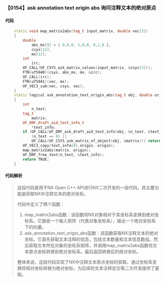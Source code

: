 ### 【0154】ask annotation text origin abs 询问注释文本的绝对原点

#### 代码

```cpp
    static void map_matrix2abs(tag_t input_matrix, double vec[3])  
    {  
        double  
            abs_mx[9] = { 0,0,0, 1,0,0, 0,1,0 },  
            csys[12],  
            mx[12];  
        int  
            irc;  
        UF_CALL(UF_CSYS_ask_matrix_values(input_matrix, &csys[3]));  
        FTN(uf5940)(csys, abs_mx, mx, &irc);  
        UF_CALL(irc);  
        FTN(uf5941)(vec, mx);  
        UF_VEC3_sub(vec, csys, vec);  
    }  
    static logical ask_annotation_text_origin_abs(tag_t obj, double origin[3])  
    {  
        int  
            n_text;  
        tag_t  
            matrix;  
        UF_DRF_draft_aid_text_info_t  
            *text_info;  
        if (UF_CALL(UF_DRF_ask_draft_aid_text_info(obj, &n_text, &text_info)) ||  
            (n_text == 0) ||  
            UF_CALL(UF_CSYS_ask_matrix_of_object(obj, &matrix))) return FALSE;  
        UF_VEC3_copy(text_info[0].origin, origin);  
        map_matrix2abs(matrix, origin);  
        UF_DRF_free_text(n_text, &text_info);  
        return TRUE;  
    }

```

#### 代码解析

> 这段代码是用于NX Open C++ API进行NX二次开发的一段代码，其主要功能是获取NX中注释文本的绝对坐标。
>
> 代码中定义了两个函数：
>
> 1. map_matrix2abs函数：该函数将NX对象相对于其坐标系变换到绝对坐标系。它接收一个输入矩阵（代表对象坐标系），输出一个绝对坐标系下的向量。
> 2. ask_annotation_text_origin_abs函数：该函数获取NX注释文本的绝对坐标。它首先获取文本注释的信息，包括文本数量和文本信息数组。然后获取文本所在对象的坐标系矩阵，并调用map_matrix2abs函数将文本原点坐标转换到绝对坐标系。最后返回转换后的绝对坐标。
>
> 整体来说，这段代码实现了NX中注释文本原点坐标的获取，通过坐标系变换将相对坐标转换为绝对坐标，为后续的文本注释定位等二次开发提供了基础。
>
